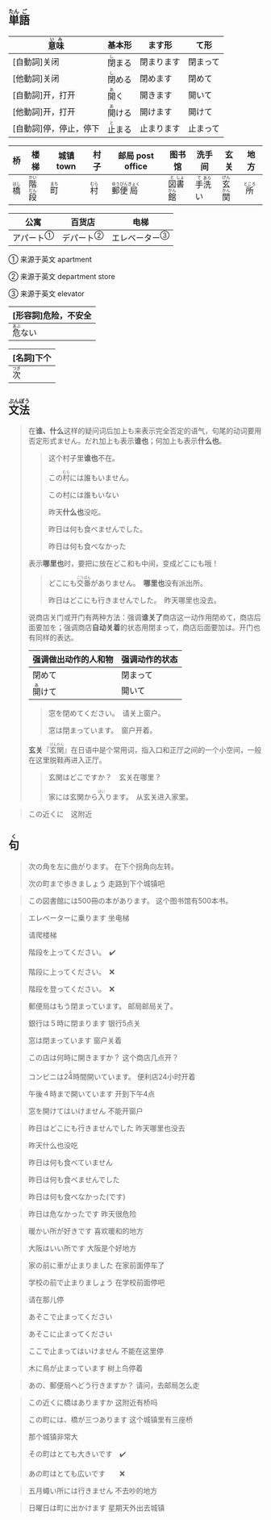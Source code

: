 ## <ruby>単<rt>たん</rt>語<rt>ご</rt></ruby>

| <ruby>意<rt>い</rt>味<rt>み</rt></ruby> | 基本形                         | ます形     | て形     |
| --------------------------------------- | ------------------------------ | ---------- | -------- |
| [自動詞]关闭                            | <ruby>閉<rt>し</rt>まる</ruby> | 閉まります | 閉まって |
| [他動詞]关闭                            | <ruby>閉<rt>し</rt>める</ruby> | 閉めます   | 閉めて   |
| [自動詞]开，打开                        | <ruby>開<rt>あ</rt>く</ruby>   | 開きます   | 開いて   |
| [他動詞]开，打开                        | <ruby>開<rt>あ</rt>ける</ruby> | 開けます   | 開けて   |
| [自動詞]停，停止，停下                  | <ruby>止<rt>と</rt>まる</ruby> | 止まります | 止まって |

| 桥                           | 楼梯                                        | 城镇 town                    | 村子                         | 邮局 post office                                             | 图书馆                                                   | 洗手间                                      | 玄关                                        | 地方                           |
| ---------------------------- | ------------------------------------------- | ---------------------------- | ---------------------------- | ------------------------------------------------------------ | -------------------------------------------------------- | ------------------------------------------- | ------------------------------------------- | ------------------------------ |
| <ruby>橋<rt>はし</rt></ruby> | <ruby>階<rt>かい</rt>段<rt>だん</rt></ruby> | <ruby>町<rt>まち</rt></ruby> | <ruby>村<rt>むら</rt></ruby> | <ruby>郵<rt>ゆう</rt>便<rt>びん</rt>局<rt>きょく</rt></ruby> | <ruby>図<rt>と</rt>書<rt>しょ</rt>館<rt>かん</rt></ruby> | <ruby>手<rt>て</rt>洗<rt>あら</rt>い</ruby> | <ruby>玄<rt>げん</rt>関<rt>かん</rt></ruby> | <ruby>所<rt>ところ</rt></ruby> |

| 公寓                      | 百货店                     | 电梯                        |
| ----------------------- | ----------------------- | ------------------------- |
| <a>アパート</a><sup>①</sup> | <a>デパート</a><sup>②</sup> | <a>エレベーター</a><sup>③</sup> |

① 来源于英文 apartment

② 来源于英文 department store

③ 来源于英文 elevator

| [形容詞]危险，不安全             |
| -------------------------------- |
| <ruby>危<rt>あぶ</rt>ない</ruby> |

| [名詞]下个                   |
| ---------------------------- |
| <ruby>次<rt>つぎ</rt></ruby> |

## <ruby>文<rt>ぶん</rt>法<rt>ぽう</rt></ruby>

> 在**谁、什么**这样的疑问词后加上も来表示完全否定的语气，句尾的动词要用否定形式ません。だれ加上も表示**谁也**；何加上も表示**什么也**。
>
> > 这个村子里**谁也**不在。
> >
> > この<ruby>村<rt>むら</rt></ruby>には誰もいません。
> >
> > この村には誰もいない
> >
> > 昨天**什么也**没吃。
> >
> > 昨日は何も食べませんでした。　
> >
> > 昨日は何も食べなかった
>
> 表示**哪里也**时，要把に放在どこ和も中间，变成どこにも哦！
>
> > どこにも<ruby>交<rt>こう</rt>番<rt>ばん</rt></ruby>がありません。　**哪里也**没有派出所。
> > 
> > 昨日はどこにも行きませんでした。　昨天哪里也没去。
>
> 说商店关门或开门有两种方法：强调**谁关了**商店这一动作用閉めて，商店后面要加を；强调商店**自动关着**的状态用閉まって，商店后面要加は。开门也有同样的表达。
>
> | 强调做出动作的人和物                 | 强调动作的状态 |
> | -------------------------- | ------- |
> | 閉めて                        | 閉まって    |
> | <ruby>開<rt>あ</rt>けて</ruby> | 開いて     |
>
> > 窓を閉めてください。　请关上窗户。
> > 
> > 窓は閉まっています。　窗户开着。
>
> **玄关**『<ruby>玄<rt>げん</rt>関<rt>かん</rt></ruby>』在日语中是个常用词，指入口和正厅之间的一个小空间，一般在这里脱鞋再进入正厅。
>
> > 玄関はどこですか？　玄关在哪里？
> > 
> > 家には玄関から<ruby>入<rt>はい</rt>り</ruby>ます。　从玄关进入家里。

> この近くに　这附近

## <ruby>句<rt>く</rt></ruby>

> 次の角を左に曲がります。 在下个拐角向左转。
> 
> 次の町まで歩きましょう 走路到下个城镇吧
> 

> この図書館には500冊の本があります。 这个图书馆有500本书。
> 

> エレベーターに乗ります 坐电梯
> 
> 请爬楼梯
> 
> 階段を上ってください。　✔️
> 
> 階段に上ってください。　❌
> 
> 階段を登ってください。　❌

> 郵便局はもう閉まっています。 邮局邮局关了。
>
> 銀行は５時に閉まります 银行5点关
>
> 窓は閉まっています 窗户关着
>
> この店は何時に開きますか？ 这个商店几点开？
>
> コンビニは2<ruby>4<rt>よ</rt></ruby>時間開いています。 便利店24小时开着
>
> 午後４時まで開いています 开到下午4点
>
> 窓を開けてはいけません 不能开窗户
>

> 昨日はどこにも行きませんでした 昨天哪里也没去
>
> 昨天什么也没吃
>
> 昨日は何も食べていません
>
> 昨日は何も食べませんでした
>
> 昨日は何も食べなかった(です)

> 昨日は危なかったです 昨天很危险
> 

> 暖かい所が好きです 喜欢暖和的地方
> 
> 大阪はいい所です 大阪是个好地方
> 

> 家の前に車が止まりました 在家前面停车了
> 
> 学校の前で止まりましょう 在学校前面停吧
> 
> 请在那儿停
> 
> あそこで止まってください
> 
> あそこに止まってください
> 
> ここで止まってはいけません 不能在这里停
> 
> 木に鳥が止まっています 树上鸟停着
> 

> あの、郵便局へどう行きますか？ 请问，去邮局怎么走
> 

> この近くに橋はありますか 这附近有桥吗
>
> この町には、橋が三つあります 这个城镇里有三座桥
>
> 那个城镇非常大
>
> その町はとても大きいです　✔️
>
> あの町はとても広いです　　❌

> 五月蠅い所には行きません 不去吵的地方
>

> 日曜日は町に出かけます 星期天外出去城镇